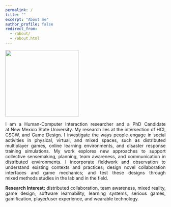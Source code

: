 ```yaml
---
permalink: /
title: ""
excerpt: "About me"
author_profile: false
redirect_from: 
  - /about/
  - /about.html
---
```


<img class="alignright wp-image-1198" src="https://dept-wp.nmsu.edu/pixl/files/2019/03/SultanCLUNew.jpg" alt="" width="230" height="210" />

<p style="text-align: justify;">I am a Human-Computer Interaction researcher and a PhD Candidate at New Mexico State University. My research lies at the intersection of HCI, CSCW, and Game Design. I investigate the ways people engage in social activities in physical, virtual, and mixed spaces, such as distributed multiplayer games, online learning environments, and disaster response training simulations. My work explores new approaches to support collective sensemaking, planning, team awareness, and communication in distributed environments. I incorporate fieldwork and observation to understand existing contexts and practices; design novel collaboration interfaces and game mechanics; and test these designs through mixed methods studies in the lab and in the field.</p>

<p style="text-align: justify;"><strong>Research Interest:</strong> distributed collaboration, team awareness, mixed reality, <span class="lt-line-clamp__line lt-line-clamp__line--last">game design, software learnability, learning systems, </span>serious games, gamification, player/<span class="lt-line-clamp__line">user experience,</span> and <span class="lt-line-clamp__line lt-line-clamp__line--last">wearable technology.</span></p>
